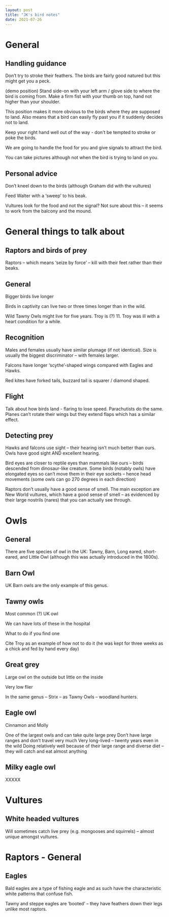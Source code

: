 ```yaml
---
layout: post
title: "JK's bird notes"
date: 2021-07-26
---
```


# General

## Handling guidance
Don’t try to stroke their feathers. The birds are fairly good natured but this might get you a peck.

(demo position) Stand side-on with your left arm / glove side to where the bird is coming from. Make a firm fist with your thumb on top, hand not higher than your shoulder.

This position makes it more obvious to the birds where they are supposed to land. Also means that a bird can easily fly past you if it suddenly decides not to land.

Keep your right hand well out of the way - don't be tempted to stroke or poke the birds.

We are going to handle the food for you and give signals to attract the bird.

You can take pictures although not when the bird is trying to land on you.

## Personal advice

Don’t kneel down to the birds (although Graham did with the vultures)

Feed Walter with a ‘sweep’ to his beak.

Vultures look for the food and not the signal? Not sure about this – it seems to work from the balcony and the mound.

# General	things to talk about

## Raptors and birds of prey

Raptors – which means ‘seize by force’ – kill with their feet rather than their beaks.

## General

Bigger birds live longer

Birds in captivity can live two or three times longer than in the wild.

Wild Tawny Owls might live for five years. Troy is (?) 11. Troy was ill with a heart condition for a while.

## Recognition

Males and females usually have similar plumage (if not identical). Size is usually the biggest discriminator – with females larger.

Falcons have longer ‘scythe’-shaped wings compared with Eagles and Hawks.

Red kites have forked tails, buzzard tail is squarer / diamond shaped.

## Flight
Talk about how birds land - flaring to lose speed. Parachutists do the same. Planes can’t rotate their wings but they extend flaps which has a similar effect.

## Detecting prey

Hawks and falcons use sight – their hearing isn’t much better than ours. Owls have good sight AND excellent hearing.

Bird eyes are closer to reptile eyes than mammals like ours – birds descended from dinosaur-like creature. Some birds (notably owls) have elongated eyes so can’t move them in their eye sockets – hence head movements (some owls can go 270 degrees in each direction)

Raptors don’t usually have a good sense of smell. The main exception are New World vultures, which have a good sense of smell – as evidenced by their large nostrils (nares) that you can actually see through.

# Owls
## General

There are five species of owl in the UK: Tawny, Barn, Long eared, short-eared, and Little Owl (although this was actually introduced in the 1800s).

## Barn Owl

UK Barn owls are the only example of this genus.
## Tawny owls
Most common (?) UK owl

We can have lots of these in the hospital

What to do if you find one

Cite Troy as an example of how not to do it (he was kept for three weeks as a chick and fed by hand every day)

## Great grey

Large owl on the outside but little on the inside

Very low flier

In the same genus – Strix – as Tawny Owls – woodland hunters.

## Eagle owl
Cinnamon and Molly

One of the largest owls and can take quite large prey
Don’t have large ranges and don’t travel very much
Very long-lived – twenty years even in the wild
Doing relatively well because of their large range and diverse diet – they will catch and eat almost anything

## Milky eagle owl
XXXXX

# Vultures

## White headed vultures
Will sometimes catch live prey (e.g. mongooses and squirrels) – almost unique amongst vultures.

# Raptors - General

## Eagles
Bald eagles are a type of fishing eagle and as such have the characteristic white patterns that confuse fish.

Tawny and steppe eagles are ‘booted’ – they have feathers down their legs unlike most raptors.
